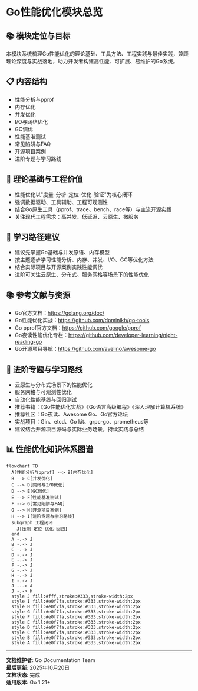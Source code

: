 ﻿
# Go性能优化模块总览

## 📚 模块定位与目标

本模块系统梳理Go性能优化的理论基础、工具方法、工程实践与最佳实践，兼顾理论深度与实战落地，助力开发者构建高性能、可扩展、易维护的Go系统。

## 📋 内容结构

- 性能分析与pprof
- 内存优化
- 并发优化
- I/O与网络优化
- GC调优
- 性能基准测试
- 常见陷阱与FAQ
- 开源项目案例
- 进阶专题与学习路线

## 🎯 理论基础与工程价值

- 性能优化以"度量-分析-定位-优化-验证"为核心闭环
- 强调数据驱动、工具辅助、工程可观测性
- 结合Go原生工具（pprof、trace、bench、race等）与主流开源实践
- 关注现代工程需求：高并发、低延迟、云原生、微服务

## 🚀 学习路径建议

- 建议先掌握Go基础与并发原语、内存模型
- 按主题逐步学习性能分析、内存、并发、I/O、GC等优化方法
- 结合实际项目与开源案例实践性能调优
- 进阶可关注云原生、分布式、服务网格等场景下的性能优化

## 📚 参考文献与资源

- Go官方文档：<https://golang.org/doc/>
- Go性能优化实战：<https://github.com/dominikh/go-tools>
- Go pprof官方文档：<https://github.com/google/pprof>
- Go夜读性能优化专栏：<https://github.com/developer-learning/night-reading-go>
- Go开源项目导航：<https://github.com/avelino/awesome-go>

## 🎯 进阶专题与学习路线

- 云原生与分布式场景下的性能优化
- 服务网格与可观测性优化
- 自动化性能基线与回归测试
- 推荐书籍：《Go性能优化实战》《Go语言高级编程》《深入理解计算机系统》
- 推荐社区：Go夜读、Awesome Go、Go官方论坛
- 实战项目：Gin、etcd、Go kit、grpc-go、prometheus等
- 建议结合开源项目源码与实际业务场景，持续实践与总结

## 📊 性能优化知识体系图谱

```mermaid
flowchart TD
  A[性能分析与pprof] --> B[内存优化]
  B --> C[并发优化]
  C --> D[网络与I/O优化]
  D --> E[GC调优]
  E --> F[性能基准测试]
  F --> G[常见陷阱与FAQ]
  G --> H[开源项目案例]
  H --> I[进阶专题与学习路线]
  subgraph 工程闭环
    J[压测-定位-优化-回归]
  end
  A -.-> J
  B -.-> J
  C -.-> J
  D -.-> J
  E -.-> J
  F -.-> J
  G -.-> J
  H -.-> J
  I -.-> J
  J -.-> A
  J -.-> H
  style J fill:#fff,stroke:#333,stroke-width:2px
  style I fill:#e0f7fa,stroke:#333,stroke-width:2px
  style H fill:#e0f7fa,stroke:#333,stroke-width:2px
  style G fill:#e0f7fa,stroke:#333,stroke-width:2px
  style F fill:#e0f7fa,stroke:#333,stroke-width:2px
  style E fill:#e0f7fa,stroke:#333,stroke-width:2px
  style D fill:#e0f7fa,stroke:#333,stroke-width:2px
  style C fill:#e0f7fa,stroke:#333,stroke-width:2px
  style B fill:#e0f7fa,stroke:#333,stroke-width:2px
  style A fill:#e0f7fa,stroke:#333,stroke-width:2px
```

---

**文档维护者**: Go Documentation Team  
**最后更新**: 2025年10月20日  
**文档状态**: 完成  
**适用版本**: Go 1.21+
